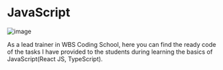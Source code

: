 # JavaScript
![image](https://user-images.githubusercontent.com/50246408/214015545-1d5fc0cc-b1a8-4faf-bfa5-2ae592a9673a.png)

As a lead trainer in WBS Coding School, here you can find the ready code of the tasks I have provided to the students during learning the basics of 
JavaScript(React JS, TypeScript). 
